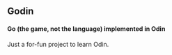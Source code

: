 ## Godin
#### Go (the game, not the language) implemented in Odin

Just a for-fun project to learn Odin.
